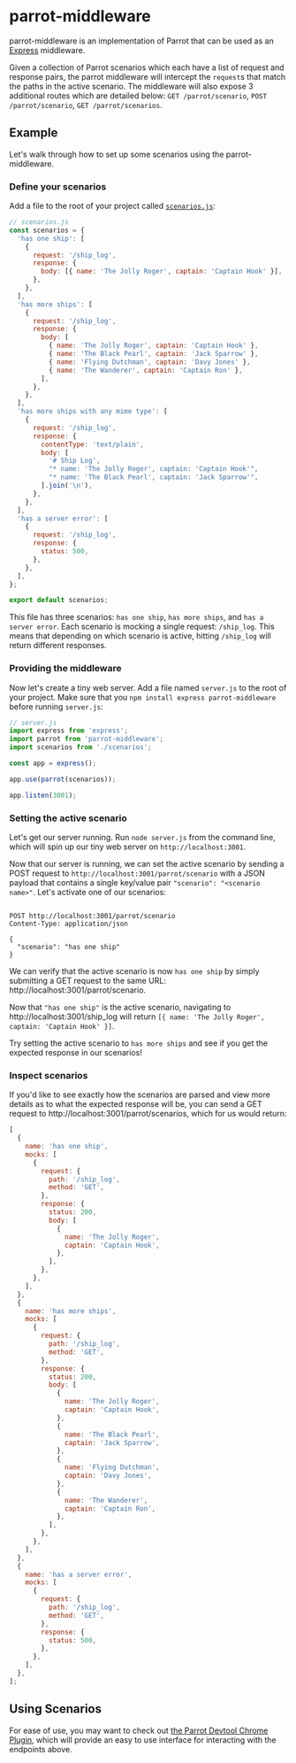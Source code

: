 # parrot-middleware

parrot-middleware is an implementation of Parrot that can be used as an [Express](http://expressjs.com/) middleware.

Given a collection of Parrot scenarios which each have a list of request and response pairs, the parrot middleware will intercept the `request`s that match the paths in the active scenario. The middleware will also expose 3 additional routes which are detailed below: `GET /parrot/scenario`, `POST /parrot/scenario`, `GET /parrot/scenarios`.

## Example

Let's walk through how to set up some scenarios using the parrot-middleware.

### Define your scenarios

Add a file to the root of your project called [`scenarios.js`](/americanexpress/parrot/blob/main/SCENARIOS.md):

```js
// scenarios.js
const scenarios = {
  'has one ship': [
    {
      request: '/ship_log',
      response: {
        body: [{ name: 'The Jolly Roger', captain: 'Captain Hook' }],
      },
    },
  ],
  'has more ships': [
    {
      request: '/ship_log',
      response: {
        body: [
          { name: 'The Jolly Roger', captain: 'Captain Hook' },
          { name: 'The Black Pearl', captain: 'Jack Sparrow' },
          { name: 'Flying Dutchman', captain: 'Davy Jones' },
          { name: 'The Wanderer', captain: 'Captain Ron' },
        ],
      },
    },
  ],
  'has more ships with any mime type': [
    {
      request: '/ship_log',
      response: {
        contentType: 'text/plain',
        body: [
          '# Ship Log',
          "* name: 'The Jolly Roger', captain: 'Captain Hook'",
          "* name: 'The Black Pearl', captain: 'Jack Sparrow'",
        ].join('\n'),
      },
    },
  ],
  'has a server error': [
    {
      request: '/ship_log',
      response: {
        status: 500,
      },
    },
  ],
};

export default scenarios;
```

This file has three scenarios: `has one ship`, `has more ships`, and `has a server error`. Each scenario is mocking a single request: `/ship_log`. This means that depending on which scenario is active, hitting `/ship_log` will return different responses.

### Providing the middleware

Now let's create a tiny web server. Add a file named `server.js` to the root of your project. Make sure that you `npm install express parrot-middleware` before running `server.js`:

```js
// server.js
import express from 'express';
import parrot from 'parrot-middleware';
import scenarios from './scenarios';

const app = express();

app.use(parrot(scenarios));

app.listen(3001);
```

### Setting the active scenario

Let's get our server running. Run `node server.js` from the command line, which will spin up our tiny web server on `http://localhost:3001`.

Now that our server is running, we can set the active scenario by sending a POST request to `http://localhost:3001/parrot/scenario` with a JSON payload that contains a single key/value pair `"scenario": "<scenario name>"`. Let's activate one of our scenarios:

```

POST http://localhost:3001/parrot/scenario
Content-Type: application/json

{
  "scenario": "has one ship"
}

```

We can verify that the active scenario is now `has one ship` by simply submitting a GET request to the same URL: http://localhost:3001/parrot/scenario.

Now that `"has one ship"` is the active scenario, navigating to http://localhost:3001/ship_log will return `[{ name: 'The Jolly Roger', captain: 'Captain Hook' }]`.

Try setting the active scenario to `has more ships` and see if you get the expected response in our scenarios!

### Inspect scenarios

If you'd like to see exactly how the scenarios are parsed and view more details as to what the expected response will be, you can send a GET request to http://localhost:3001/parrot/scenarios, which for us would return:

```js
[
  {
    name: 'has one ship',
    mocks: [
      {
        request: {
          path: '/ship_log',
          method: 'GET',
        },
        response: {
          status: 200,
          body: [
            {
              name: 'The Jolly Roger',
              captain: 'Captain Hook',
            },
          ],
        },
      },
    ],
  },
  {
    name: 'has more ships',
    mocks: [
      {
        request: {
          path: '/ship_log',
          method: 'GET',
        },
        response: {
          status: 200,
          body: [
            {
              name: 'The Jolly Roger',
              captain: 'Captain Hook',
            },
            {
              name: 'The Black Pearl',
              captain: 'Jack Sparrow',
            },
            {
              name: 'Flying Dutchman',
              captain: 'Davy Jones',
            },
            {
              name: 'The Wanderer',
              captain: 'Captain Ron',
            },
          ],
        },
      },
    ],
  },
  {
    name: 'has a server error',
    mocks: [
      {
        request: {
          path: '/ship_log',
          method: 'GET',
        },
        response: {
          status: 500,
        },
      },
    ],
  },
];
```

## Using Scenarios

For ease of use, you may want to check out [the Parrot Devtool Chrome Plugin](https://chrome.google.com/webstore/detail/parrot-devtools/jckchajdleibnohnphddbiglgpjpbffn), which will provide an easy to use interface for interacting with the endpoints above.
